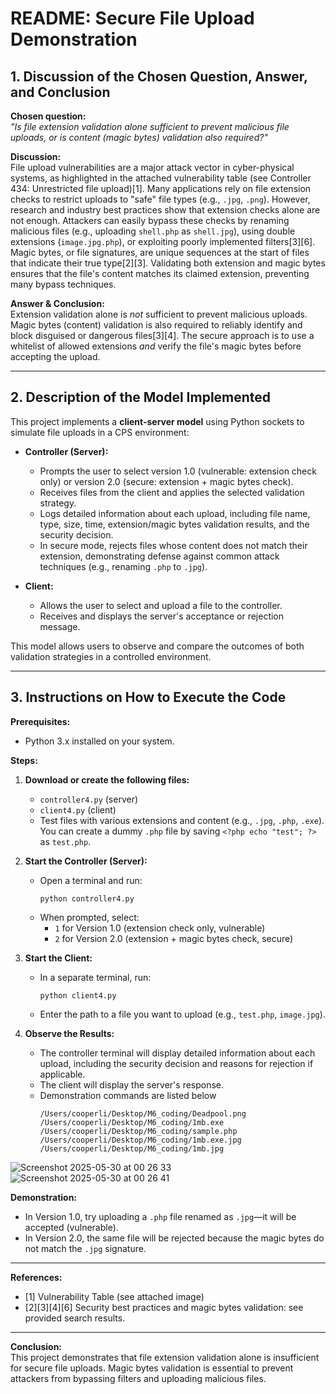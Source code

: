 # README: Secure File Upload Demonstration

## 1. Discussion of the Chosen Question, Answer, and Conclusion

**Chosen question:**  
*"Is file extension validation alone sufficient to prevent malicious file uploads, or is content (magic bytes) validation also required?"*

**Discussion:**  
File upload vulnerabilities are a major attack vector in cyber-physical systems, as highlighted in the attached vulnerability table (see Controller 434: Unrestricted file upload)[1]. Many applications rely on file extension checks to restrict uploads to "safe" file types (e.g., `.jpg`, `.png`). However, research and industry best practices show that extension checks alone are not enough. Attackers can easily bypass these checks by renaming malicious files (e.g., uploading `shell.php` as `shell.jpg`), using double extensions (`image.jpg.php`), or exploiting poorly implemented filters[3][6].  
Magic bytes, or file signatures, are unique sequences at the start of files that indicate their true type[2][3]. Validating both extension and magic bytes ensures that the file's content matches its claimed extension, preventing many bypass techniques.

**Answer & Conclusion:**  
Extension validation alone is *not* sufficient to prevent malicious uploads. Magic bytes (content) validation is also required to reliably identify and block disguised or dangerous files[3][4]. The secure approach is to use a whitelist of allowed extensions *and* verify the file's magic bytes before accepting the upload.

---

## 2. Description of the Model Implemented

This project implements a **client-server model** using Python sockets to simulate file uploads in a CPS environment:

- **Controller (Server):**
  - Prompts the user to select version 1.0 (vulnerable: extension check only) or version 2.0 (secure: extension + magic bytes check).
  - Receives files from the client and applies the selected validation strategy.
  - Logs detailed information about each upload, including file name, type, size, time, extension/magic bytes validation results, and the security decision.
  - In secure mode, rejects files whose content does not match their extension, demonstrating defense against common attack techniques (e.g., renaming `.php` to `.jpg`).

- **Client:**
  - Allows the user to select and upload a file to the controller.
  - Receives and displays the server's acceptance or rejection message.

This model allows users to observe and compare the outcomes of both validation strategies in a controlled environment.

---

## 3. Instructions on How to Execute the Code

**Prerequisites:**  
- Python 3.x installed on your system.

**Steps:**

1. **Download or create the following files:**
   - `controller4.py` (server)
   - `client4.py` (client)
   - Test files with various extensions and content (e.g., `.jpg`, `.php`, `.exe`). You can create a dummy `.php` file by saving `<?php echo "test"; ?>` as `test.php`.

2. **Start the Controller (Server):**
   - Open a terminal and run:
     ```
     python controller4.py
     ```
   - When prompted, select:
     - `1` for Version 1.0 (extension check only, vulnerable)
     - `2` for Version 2.0 (extension + magic bytes check, secure)

3. **Start the Client:**
   - In a separate terminal, run:
     ```
     python client4.py
     ```
   - Enter the path to a file you want to upload (e.g., `test.php`, `image.jpg`).

4. **Observe the Results:**
   - The controller terminal will display detailed information about each upload, including the security decision and reasons for rejection if applicable.
   - The client will display the server's response.
   - Demonstration commands are listed below
     ```
     /Users/cooperli/Desktop/M6_coding/Deadpool.png
     /Users/cooperli/Desktop/M6_coding/1mb.exe
     /Users/cooperli/Desktop/M6_coding/sample.php
     /Users/cooperli/Desktop/M6_coding/1mb.exe.jpg
     /Users/cooperli/Desktop/M6_coding/1mb.jpg
     ```
  
![Screenshot 2025-05-30 at 00 26 33](https://github.com/user-attachments/assets/d9745a22-0f3d-4e7c-bd0f-2c5217e99091)
![Screenshot 2025-05-30 at 00 26 41](https://github.com/user-attachments/assets/9e8c4216-8349-4d9a-8a44-3be6d4d10c31)


**Demonstration:**  
- In Version 1.0, try uploading a `.php` file renamed as `.jpg`—it will be accepted (vulnerable).
- In Version 2.0, the same file will be rejected because the magic bytes do not match the `.jpg` signature.

---

**References:**  
- [1] Vulnerability Table (see attached image)  
- [2][3][4][6] Security best practices and magic bytes validation: see provided search results.

---

**Conclusion:**  
This project demonstrates that file extension validation alone is insufficient for secure file uploads. Magic bytes validation is essential to prevent attackers from bypassing filters and uploading malicious files.
